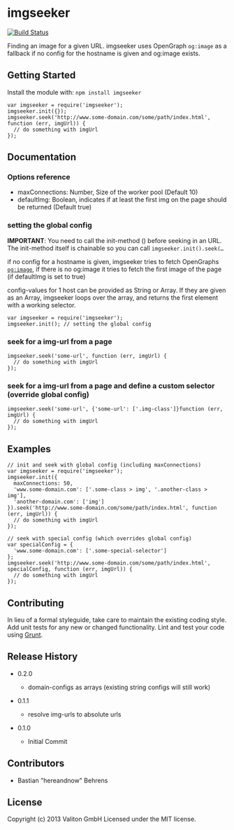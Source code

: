 # imgseeker

[![Build Status](https://travis-ci.org/valiton/node-imgseeker.png?branch=master)](https://travis-ci.org/valiton/node-imgseeker)

Finding an image for a given URL. imgseeker uses OpenGraph `og:image` as a fallback if no config for the hostname is given and og:image exists.


## Getting Started
Install the module with: `npm install imgseeker`

```
var imgseeker = require('imgseeker');
imgseeker.init({});
imgseeker.seek('http://www.some-domain.com/some/path/index.html', function (err, imgUrl)) {
  // do something with imgUrl
});
```

## Documentation

### Options reference

- maxConnections: Number, Size of the worker pool (Default 10)
- defaultImg: Boolean, indicates if at least the first img on the page should be returned (Default true)

### setting the global config


__IMPORTANT__: You need to call the init-method () before seeking in an URL. The init-method itself is chainable so you can call `imgseeker.init().seek(…`

if no config for a hostname is given, imgseeker tries to fetch OpenGraphs [`og:image`](http://ogp.me/), if there is no og:image it tries to fetch the first image of the page (if defaultImg is set to true)

config-values for 1 host can be provided as String or Array. If they are given as an Array, imgseeker loops over the array, and returns the first element with a working selector.

```
var imgseeker = require('imgseeker');
imgseeker.init(); // setting the global config
```

### seek for a img-url from a page

```
imgseeker.seek('some-url', function (err, imgUrl) {
  // do something with imgUrl
});
```

### seek for a img-url from a page and define a custom selector (override global config)

```
imgseeker.seek('some-url', {'some-url': ['.img-class']}function (err, imgUrl) {
  // do something with imgUrl
});
```

## Examples

```
// init and seek with global config (including maxConnections)
var imgseeker = require('imgseeker');
imgseeker.init({
  maxConnections: 50,
  'www.some-domain.com': ['.some-class > img', '.another-class > img'],
  'another-domain.com': ['img']
}).seek('http://www.some-domain.com/some/path/index.html', function (err, imgUrl)) {
  // do something with imgUrl
});

// seek with special config (which overrides global config)
var specialConfig = {
  'www.some-domain.com': ['.some-special-selector']
};
imgseeker.seek('http://www.some-domain.com/some/path/index.html', specialConfig, function (err, imgUrl)) {
  // do something with imgUrl
});
```

## Contributing
In lieu of a formal styleguide, take care to maintain the existing coding style. Add unit tests for any new or changed functionality. Lint and test your code using [Grunt](http://gruntjs.com/).

## Release History

- 0.2.0
  - domain-configs as arrays (existing string configs will still work)

- 0.1.1
  - resolve img-urls to absolute urls

- 0.1.0
  - Initial Commit

## Contributors

- Bastian "hereandnow" Behrens

## License
Copyright (c) 2013 Valiton GmbH
Licensed under the MIT license.
